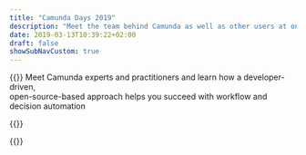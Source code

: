 ```yaml
---
title: "Camunda Days 2019"
description: "Meet the team behind Camunda as well as other users at one of our local events."
date: 2019-03-13T10:39:22+02:00
draft: false
showSubNavCustom: true
---
```


{{<highlight title="Camunda Days 2019" >}}
	Meet Camunda experts and practitioners and learn how a developer-driven, <br>
	open-source-based approach helps you succeed with workflow and decision automation

<!-- <center><a href="/events/submit/" class="btn btn-default">Submit Your Presentation</a></center> -->
{{</highlight>}}

{{<camundadays>}}
